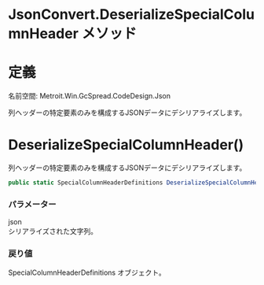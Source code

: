 # JsonConvert.DeserializeSpecialColumnHeader メソッド
# 定義
名前空間: Metroit.Win.GcSpread.CodeDesign.Json

列ヘッダーの特定要素のみを構成するJSONデータにデシリアライズします。

# DeserializeSpecialColumnHeader()
列ヘッダーの特定要素のみを構成するJSONデータにデシリアライズします。
```cs
public static SpecialColumnHeaderDefinitions DeserializeSpecialColumnHeader(string json)
```

### パラメーター
json  
シリアライズされた文字列。

### 戻り値
SpecialColumnHeaderDefinitions オブジェクト。
